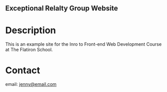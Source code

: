 Exceptional Relalty Group Website
---

# Description

This is an example site for the Inro to Front-end Web Development Course at The Flatiron School.

# Contact

email: jenny@email.com